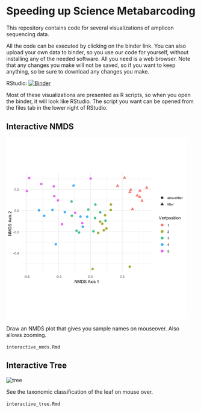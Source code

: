 # Speeding up Science Metabarcoding

This repository contains code for several visualizations of amplicon sequencing data.

All the code can be executed by clicking on the binder link. You can also upload your own data to binder, so you use our code for yourself, without installing any of the needed software. All you need is a web browser. Note that any changes you make will not be saved, so if you want to keep anything, so be sure to download any changes you make.

RStudio: [![Binder](http://mybinder.org/badge_logo.svg)](http://mybinder.org/v2/gh/devonorourke/sus19mb/master?urlpath=rstudio)


Most of these visualizations are presented as R scripts, so when you open the binder, it will look like RStudio. The script you want can be opened from the files tab in the lower right of RStudio.

## Interactive NMDS


![nmds](pics/nmds.png)

Draw an NMDS plot that gives you sample names on mouseover. Also allows zooming.

```interactive_nmds.Rmd```


## Interactive Tree

![tree](pics/tree.png)

See the taxonomic classification of the leaf on mouse over.

```interactive_tree.Rmd```
